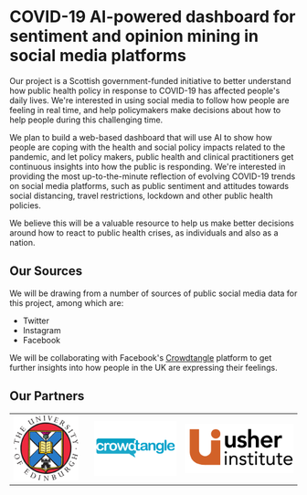 <!-- # Artificial Intelligence (AI)-powered dashboard for COVID-19 related public sentiment and opinion mining in social media platforms -->

# COVID-19 AI-powered dashboard for sentiment and opinion mining in social media platforms

Our project is a Scottish government-funded initiative to better understand how public health policy in response to COVID-19 has affected people's daily lives. We're interested in using social media to follow how people are feeling in real time, and help policymakers make decisions about how to help people during this challenging time.


We plan to build a web-based dashboard that will use AI to show how people are coping with the health and social policy impacts related to the pandemic, and let policy makers, public health and clinical practitioners get continuous insights into how the public is responding. We're interested in providing the most up-to-the-minute reflection of evolving COVID-19 trends on social media platforms, such as public sentiment and attitudes towards social distancing, travel restrictions, lockdown and other public health policies. 


We believe this will be a valuable resource to help us make better decisions around how to react to public health crises, as individuals and also as a nation.

## Our Sources

We will be drawing from a number of sources of public social media data for this project, among which are:

* Twitter
* Instagram
* Facebook

We will be collaborating with Facebook's [Crowdtangle](https://www.crowdtangle.com/) platform to get further insights into how people in the UK are expressing their feelings.

## Our Partners

<table>
<tr>
    <th>
        <picture>
            <source media="(max-width: 799px)" srcset="/images/uniofedinburgh-320w.png"> 
            <source media="(min-width: 800px)" srcset="/images/uniofedinburgh.png">
            <img src="/images/uniofedinburgh.png" alt="University of Edinburgh" class="partner1" />
        </picture>
    </th>
    <th></th>
    <th>
        <picture>
            <source media="(max-width: 799px)" srcset="/images/crowdtangle-320w.png"> 
            <source media="(min-width: 800px)" srcset="/images/crowdtangle.png">
            <img src="/images/crowdtangle.png" alt="CrowdTangle" class="partner2" />
        </picture>
    </th>
    <th>
        <picture>
            <source media="(max-width: 799px)" srcset="/images/usher_institute_logo-320w.png"> 
            <source media="(min-width: 800px)" srcset="/images/usher_institute_logo.png">
            <img src="/images/usher_institute_logo.png" alt="Usher Institute" class="partner3" />
        </picture>
    </th>
</tr>
</table>